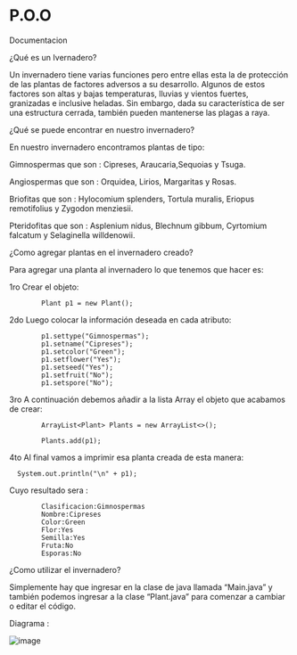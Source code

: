 # P.O.O

Documentacion

¿Qué es un Ivernadero?

Un invernadero tiene varias funciones pero entre ellas esta la de protección de las plantas de factores adversos a su desarrollo. Algunos de estos factores son altas y bajas temperaturas, lluvias y vientos fuertes, granizadas e inclusive heladas. Sin embargo, dada su característica de ser una estructura cerrada, también pueden mantenerse las plagas a raya.


¿Qué se puede encontrar en nuestro invernadero?

En nuestro invernadero encontramos plantas de tipo: 

Gimnospermas que son : Cipreses, Araucaria,Sequoias y Tsuga.

Angiospermas que son : Orquidea, Lirios, Margaritas y Rosas.

Briofitas que son : Hylocomium splenders, Tortula muralis, Eriopus remotifolius y Zygodon menziesii.

Pteridofitas que son : Asplenium nidus, Blechnum gibbum, Cyrtomium falcatum y Selaginella willdenowii.


¿Como agregar plantas en el invernadero creado?


Para agregar una planta al invernadero lo que tenemos que hacer es:

1ro Crear el objeto:

			Plant p1 = new Plant();



2do Luego colocar la información deseada en cada atributo:


			p1.settype("Gimnospermas");
			p1.setname("Cipreses");
			p1.setcolor("Green");
			p1.setflower("Yes");
			p1.setseed("Yes");
			p1.setfruit("No");
			p1.setspore("No");



3ro A continuación debemos añadir a la lista Array el objeto que acabamos de crear:


			ArrayList<Plant> Plants = new ArrayList<>();

			Plants.add(p1);
      

4to Al final vamos a imprimir esa planta creada de esta manera:


      System.out.println("\n" + p1);


Cuyo resultado sera :
            
            
            Clasificacion:Gimnospermas
            Nombre:Cipreses
            Color:Green
            Flor:Yes
            Semilla:Yes
            Fruta:No
            Esporas:No

¿Como utilizar el invernadero?

Simplemente hay que ingresar en la clase de java llamada “Main.java” y también podemos ingresar a la clase “Plant.java” para comenzar a cambiar o editar el código.


Diagrama : 

![image](https://user-images.githubusercontent.com/64318749/122624327-b1ec5400-d06d-11eb-8ece-ed63a8bc9aed.png)
